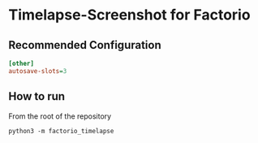 # Timelapse-Screenshot for Factorio

## Recommended Configuration

```ini
[other]
autosave-slots=3
```

## How to run

From the root of the repository
```shell
python3 -m factorio_timelapse
```
